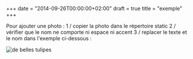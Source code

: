 +++
date = "2014-09-26T00:00:00+02:00"
draft = true
title = "exemple"
+++

Pour ajouter une photo :
1 / copier la photo dans le répertoire static
2 / vérifier que le nom ne comporte ni espace ni accent
3 / replacer le texte et le nom dans l'exemple ci-dessous :

![de belles tulipes](/Tulips.jpg)